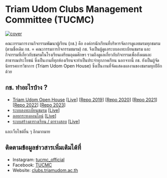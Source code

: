 # Triam Udom Clubs Management Committee (TUCMC)

[![cover](https://user-images.githubusercontent.com/28398789/168390825-d11ec3ec-e3c2-498f-9a3e-37bdd38f7803.jpeg)](https://clubs.triamudom.ac.th)

คณะกรรมการงานกิจกรรมพัฒนาผู้เรียน (กช.) คือ องค์กรนักเรียนที่บริหารจัดการดูแลชมรมทุกชมรม (ตามชื่อเดิม กช. = คณะกรรมการกิจกรรมชมรม) กช. จึงเป็นผู้ดูแลระบบลงทะเบียนชมรม และกิจกรรมที่เกี่ยวกับชมรมในโรงเรียนเตรียมอุดมศึกษา รวมถึงดูแลเกี่ยวกับกิจกรรมเพื่อสังคมและสาธารณประโยชน์ ซึ่งเป็นงานที่ทุกห้องเรียนจะทำเป็นประจำทุกภาคเรียน นอกจากนี้ กช. ยังเป็นผู้จัดนิทรรศการวิชาการ (Triam Udom Open House) ซึ่งเป็นงานที่จัดแสดงผลงานของชมรมทุกปีอีกด้วย

## กช. ทำอะไรบ้าง ?

- [Triam Udom Open House](https://github.com/triamudomcmc/openhouse2023) [[Live](https://openhouse.triamudom.ac.th/)] [[Repo 2019](https://github.com/triamudomcmc/openhouse2019)] [[Repo 2020](https://github.com/triamudomcmc/openhouse2020)] [[Repo 2021](https://github.com/triamudomcmc/openhouse2021)] [[Repo 2022](https://github.com/triamudomcmc/openhouse2022)] [[Repo 2023](https://github.com/triamudomcmc/openhouse2023)]
- [ระบบลงทะเบียนชมรม](https://github.com/triamudomcmc/clubreg) [[Live](https://register.clubs.triamudom.ac.th/)]
- [ลอยกระทงออนไลน์](https://github.com/triamudomcmc/loy-kratong) [[Live](https://loy-kratong.vercel.app/)]
- [ระบบสร้างตารางเรียน / ตารางสอบ](https://github.com/triamudomcmc/schedule-generator) [[Live](https://schedule.tucm.cc/)]

และเว็บไซต์อื่น ๆ อีกมากมาย

## ติดตามข้อมูลข่าวสารเพิ่มเติมได้ที่

- Instagram: [tucmc_official](https://www.instagram.com/tucmc_official/)
- Facebook: [TUCMC](https://www.facebook.com/triamudomclubs)
- Website: [clubs.triamudom.ac.th](https://clubs.triamudom.ac.th)
